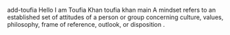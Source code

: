  add-toufia
 Hello I am Toufia Khan 
toufia khan
 main
A mindset refers to an established set of attitudes of a person or group concerning culture, values, philosophy, frame of reference, outlook, or disposition .